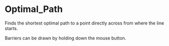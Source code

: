 # Optimal_Path
Finds the shortest optimal path to a point directly across from where the line starts.

Barriers can be drawn by holding down the mouse button.
